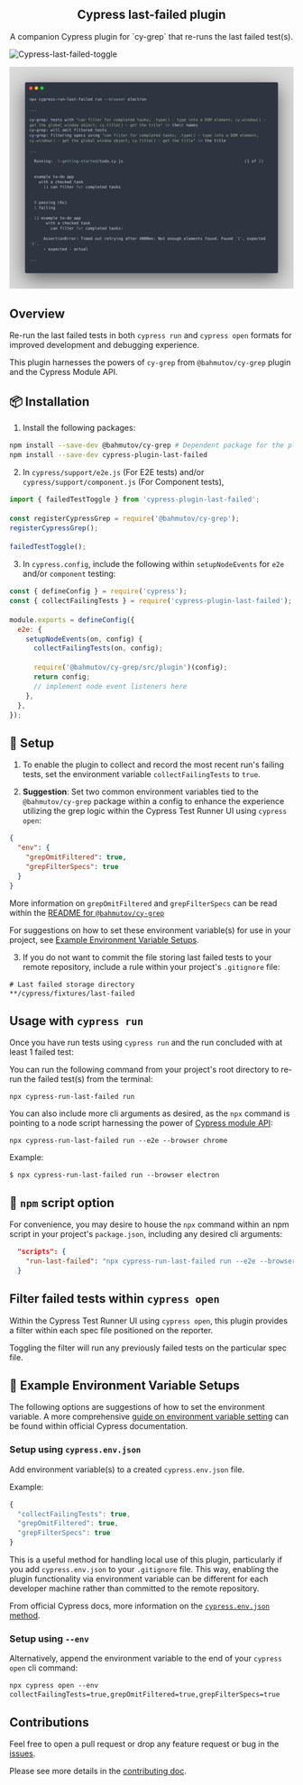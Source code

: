 <h2 align=center>Cypress last-failed plugin</h2>
<p align="center">
</p>

<p align="center">
A companion Cypress plugin for `cy-grep` that re-runs the last failed test(s).
</p>

![Cypress-last-failed-toggle](./assets/cypress-plugin-demo.gif)

![Cypress run example image](./assets/cypress-run-example.png)

## Overview

Re-run the last failed tests in both `cypress run` and `cypress open` formats for improved development and debugging experience.

This plugin harnesses the powers of `cy-grep` from `@bahmutov/cy-grep` plugin and the Cypress Module API.

## 📦 Installation

1. Install the following packages:

```sh
npm install --save-dev @bahmutov/cy-grep # Dependent package for the plugin
npm install --save-dev cypress-plugin-last-failed
```

2. In `cypress/support/e2e.js` (For E2E tests) and/or `cypress/support/component.js` (For Component tests),

```js
import { failedTestToggle } from 'cypress-plugin-last-failed';

const registerCypressGrep = require('@bahmutov/cy-grep');
registerCypressGrep();

failedTestToggle();
```

3. In `cypress.config`, include the following within `setupNodeEvents` for `e2e` and/or `component` testing:

```js
const { defineConfig } = require('cypress');
const { collectFailingTests } = require('cypress-plugin-last-failed');

module.exports = defineConfig({
  e2e: {
    setupNodeEvents(on, config) {
      collectFailingTests(on, config);

      require('@bahmutov/cy-grep/src/plugin')(config);
      return config;
      // implement node event listeners here
    },
  },
});
```

## 🦺 Setup

1. To enable the plugin to collect and record the most recent run's failing tests, set the environment variable `collectFailingTests` to `true`.

2. **Suggestion**: Set two common environment variables tied to the `@bahmutov/cy-grep` package within a config to enhance the experience utilizing the grep logic within the Cypress Test Runner UI using `cypress open`:

```json
{
  "env": {
    "grepOmitFiltered": true,
    "grepFilterSpecs": true
  }
}
```

More information on `grepOmitFiltered` and `grepFilterSpecs` can be read within the [README for `@bahmutov/cy-grep`](https://github.com/bahmutov/cy-grep?tab=readme-ov-file#pre-filter-specs-grepfilterspecs)

For suggestions on how to set these environment variable(s) for use in your project, see [Example Environment Variable Setups](#-example-environment-variable-setups).

3. If you do not want to commit the file storing last failed tests to your remote repository, include a rule within your project's `.gitignore` file:

```
# Last failed storage directory
**/cypress/fixtures/last-failed
```

## Usage with `cypress run`

Once you have run tests using `cypress run` and the run concluded with at least 1 failed test:

You can run the following command from your project's root directory to re-run the failed test(s) from the terminal:

```cli
npx cypress-run-last-failed run
```

You can also include more cli arguments as desired, as the `npx` command is pointing to a node script harnessing the power of [Cypress module API](https://docs.cypress.io/guides/guides/module-api):

```cli
npx cypress-run-last-failed run --e2e --browser chrome
```

Example:

```cli
$ npx cypress-run-last-failed run --browser electron
```

## 📃 `npm` script option

For convenience, you may desire to house the `npx` command within an npm script in your project's `package.json`, including any desired cli arguments:

```json
  "scripts": {
    "run-last-failed": "npx cypress-run-last-failed run --e2e --browser electron"
  }
```

## Filter failed tests within `cypress open`

Within the Cypress Test Runner UI using `cypress open`, this plugin provides a filter within each spec file positioned on the reporter.

Toggling the filter will run any previously failed tests on the particular spec file.

## 📕 Example Environment Variable Setups

The following options are suggestions of how to set the environment variable. A more comprehensive [guide on environment variable setting](https://docs.cypress.io/guides/guides/environment-variables#Setting) can be found within official Cypress documentation.

### Setup using `cypress.env.json`

Add environment variable(s) to a created `cypress.env.json` file.

Example:

```js
{
  "collectFailingTests": true,
  "grepOmitFiltered": true,
  "grepFilterSpecs": true
}
```

This is a useful method for handling local use of this plugin, particularly if you add `cypress.env.json` to your `.gitignore` file. This way, enabling the plugin functionality via environment variable can be different for each developer machine rather than committed to the remote repository.

From official Cypress docs, more information on the [`cypress.env.json` method](https://docs.cypress.io/guides/guides/environment-variables#Option-2-cypressenvjson).

### Setup using `--env`

Alternatively, append the environment variable to the end of your `cypress open` cli command:

```shell
npx cypress open --env collectFailingTests=true,grepOmitFiltered=true,grepFilterSpecs=true
```

## Contributions

Feel free to open a pull request or drop any feature request or bug in the [issues](https://github.com/dennisbergevin/cypress-plugin-last-failed/issues).

Please see more details in the [contributing doc](./CONTRIBUTING.md).
